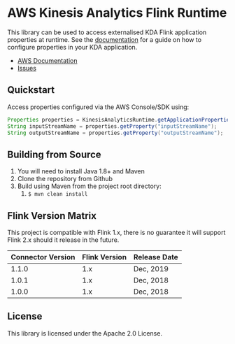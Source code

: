 # AWS Kinesis Analytics Flink Runtime
This library can be used to access externalised KDA Flink application properties at runtime. 
See the [documentation][aws-documentation] for a guide on how to configure properties in your KDA application. 

- [AWS Documentation][aws-documentation]
- [Issues][issues]

## Quickstart
Access properties configured via the AWS Console/SDK using:

```java
Properties properties = KinesisAnalyticsRuntime.getApplicationProperties().get("app-group");
String inputStreamName = properties.getProperty("inputStreamName");
String outputStreamName = properties.getProperty("outputStreamName");
```

## Building from Source
1. You will need to install Java 1.8+ and Maven
1. Clone the repository from Github
1. Build using Maven from the project root directory: 
    1. `$ mvn clean install`

## Flink Version Matrix
This project is compatible with Flink 1.x, there is no guarantee it will support Flink 2.x should it release in the future.

Connector Version | Flink Version | Release Date
----------------- | ------------- | ------------
1.1.0 | 1.x | Dec, 2019
1.0.1 | 1.x | Dec, 2018
1.0.0 | 1.x | Dec, 2018 

## License

This library is licensed under the Apache 2.0 License. 

[aws-documentation]: https://docs.aws.amazon.com/kinesisanalytics/latest/java/how-properties.html
[issues]: https://github.com/aws/aws-kinesisanalytics-runtime/issues
